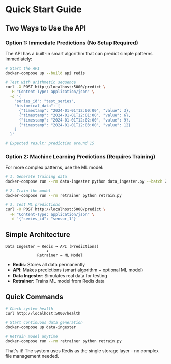 # Quick Start Guide

## Two Ways to Use the API

### Option 1: Immediate Predictions (No Setup Required)
The API has a built-in smart algorithm that can predict simple patterns immediately:

```bash
# Start the API
docker-compose up --build api redis

# Test with arithmetic sequence
curl -X POST http://localhost:5000/predict \
  -H "Content-Type: application/json" \
  -d '{
    "series_id": "test_series",
    "historical_data": [
      {"timestamp": "2024-01-01T12:00:00", "value": 3},
      {"timestamp": "2024-01-01T12:01:00", "value": 6},
      {"timestamp": "2024-01-01T12:02:00", "value": 9},
      {"timestamp": "2024-01-01T12:03:00", "value": 12}
    ]
  }'

# Expected result: prediction around 15
```

### Option 2: Machine Learning Predictions (Requires Training)
For more complex patterns, use the ML model:

```bash
# 1. Generate training data
docker-compose run --rm data-ingester python data_ingester.py --batch 200

# 2. Train the model
docker-compose run --rm retrainer python retrain.py

# 3. Test ML predictions
curl -X POST http://localhost:5000/predict \
  -H "Content-Type: application/json" \
  -d '{"series_id": "sensor_1"}'
```

## Simple Architecture

```
Data Ingester → Redis → API (Predictions)
                  ↓
              Retrainer → ML Model
```

- **Redis**: Stores all data permanently
- **API**: Makes predictions (smart algorithm + optional ML model)
- **Data Ingester**: Simulates real data for testing
- **Retrainer**: Trains ML model from Redis data

## Quick Commands

```bash
# Check system health
curl http://localhost:5000/health

# Start continuous data generation
docker-compose up data-ingester

# Retrain model anytime
docker-compose run --rm retrainer python retrain.py
```

That's it! The system uses Redis as the single storage layer - no complex file management needed.
